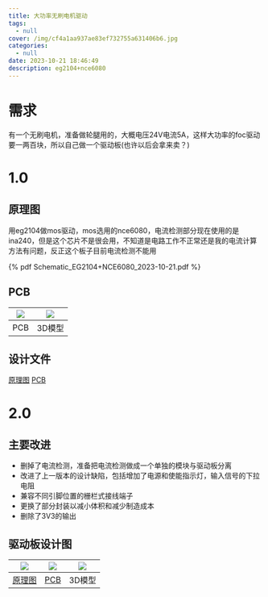 ```yaml
---
title: 大功率无刷电机驱动
tags:
  - null
cover: /img/cf4a1aa937ae83ef732755a631406b6.jpg
categories:
  - null
date: 2023-10-21 18:46:49
description: eg2104+nce6080
---
```

# 需求
有一个无刷电机，准备做轮腿用的，大概电压24V电流5A，这样大功率的foc驱动要一两百块，所以自己做一个驱动板(也许以后会拿来卖？)

# 1.0
## 原理图
用eg2104做mos驱动，mos选用的nce6080，电流检测部分现在使用的是ina240，但是这个芯片不是很会用，不知道是电路工作不正常还是我的电流计算方法有问题，反正这个板子目前电流检测不能用

{% pdf Schematic_EG2104+NCE6080_2023-10-21.pdf %}

## PCB

| ![](微信截图_20231021185303.png) | ![](微信截图_20231021185354.png) |
| :---: | :---: |
| PCB | 3D模型 |
## 设计文件
[原理图](SCH_EG2104+NCE6080_2023-10-21.json)
[PCB](PCB_PCB_EG2104+NCE6080_2023-10-21.json)

# 2.0
## 主要改进
+ 删掉了电流检测，准备把电流检测做成一个单独的模块与驱动板分离
+ 改进了上一版本的设计缺陷，包括增加了电源和使能指示灯，输入信号的下拉电阻
+ 兼容不同引脚位置的栅栏式接线端子
+ 更换了部分封装以减小体积和减少制造成本
+ 删除了3V3的输出

## 驱动板设计图

| ![](QQ截图20231218135433.png) | ![](QQ截图20231218135409.png) | ![](QQ截图20231218135950.png) |
| :---: | :---: | :---: |
| [原理图](SCH_EG2104+NCE6080_2023-12-18.json) | [PCB](PCB_PCB_EG2104+NCE6080_2_2023-12-18.json) | 3D模型 |

